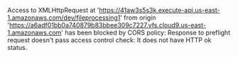 Access to XMLHttpRequest at 'https://41aw3s5s3k.execute-api.us-east-1.amazonaws.com/dev/fileprocessing1' from origin 'https://a6adf01bb0a740879b83bbee309c7227.vfs.cloud9.us-east-1.amazonaws.com' has been blocked by CORS policy: Response to preflight request doesn't pass access control check: It does not have HTTP ok status.

